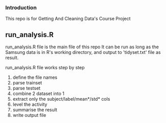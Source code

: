 ### Introduction

This repo is for Getting And Cleaning Data's Course Project

## run\_analysis.R

run\_analysis.R file is the main file of this repo
It can be run as long as the Samsung data is in R's working directory, 
and output to 'tidyset.txt' file as result. 

run\_analysis.R file works step by step
1.  define the file names
2.  parse trainset
3.  parse testset
4.  combine 2 dataset into 1
5.  extract only the subject/label/mean*/std* cols
6.  level the activity 
7.  summarise the result
8.  write output file


